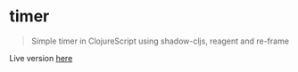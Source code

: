 # timer

> Simple timer in ClojureScript using shadow-cljs, reagent and re-frame

Live version [here](https://timer.rameezkhan.dev)
